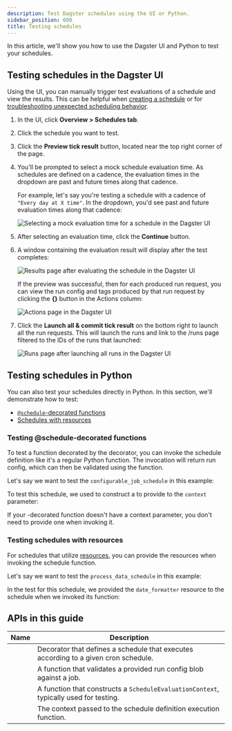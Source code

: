 ```yaml
---
description: Test Dagster schedules using the UI or Python. 
sidebar_position: 600
title: Testing schedules
---
```


In this article, we'll show you how to use the Dagster UI and Python to test your schedules.

## Testing schedules in the Dagster UI

Using the UI, you can manually trigger test evaluations of a schedule and view the results. This can be helpful when [creating a schedule](/guides/automate/schedules/defining-schedules) or for [troubleshooting unexpected scheduling behavior](/guides/automate/schedules/troubleshooting-schedules).

1. In the UI, click **Overview > Schedules tab**.

2. Click the schedule you want to test.

3. Click the **Preview tick result** button, located near the top right corner of the page.

4. You'll be prompted to select a mock schedule evaluation time. As schedules are defined on a cadence, the evaluation times in the dropdown are past and future times along that cadence.

   For example, let's say you're testing a schedule with a cadence of `"Every day at X time"`. In the dropdown, you'd see past and future evaluation times along that cadence:

   ![Selecting a mock evaluation time for a schedule in the Dagster UI](/images/guides/automate/schedules/testing-select-timestamp-page.png)

5. After selecting an evaluation time, click the **Continue** button.

6. A window containing the evaluation result will display after the test completes:

   ![Results page after evaluating the schedule in the Dagster UI](/images/guides/automate/schedules/testing-result-page.png)

   If the preview was successful, then for each produced run request, you can view the run config and tags produced by that run request by clicking the **{}** button in the Actions column:

   ![Actions page in the Dagster UI](/images/guides/automate/schedules/testing-actions-page.png)

7. Click the **Launch all & commit tick result** on the bottom right to launch all the run requests. This will launch the runs and link to the /runs page filtered to the IDs of the runs that launched:

   ![Runs page after launching all runs in the Dagster UI](/images/guides/automate/schedules/testing-launched-runs-page.png)

## Testing schedules in Python

You can also test your schedules directly in Python. In this section, we'll demonstrate how to test:

- [`@schedule`-decorated functions](#testing-schedule-decorated-functions)
- [Schedules with resources](#testing-schedules-with-resources)

### Testing @schedule-decorated functions

To test a function decorated by the <PyObject section="schedules-sensors" module="dagster" object="schedule" decorator /> decorator, you can invoke the schedule definition like it's a regular Python function. The invocation will return run config, which can then be validated using the <PyObject section="execution" module="dagster" object="validate_run_config" /> function.

Let's say we want to test the `configurable_job_schedule` in this example:

<CodeExample
  path="docs_snippets/docs_snippets/concepts/partitions_schedules_sensors/schedules/schedules.py"
  startAfter="start_run_config_schedule"
  endBefore="end_run_config_schedule"
/>

To test this schedule, we used <PyObject section="schedules-sensors" module="dagster" object="build_schedule_context" /> to construct a <PyObject section="schedules-sensors" module="dagster" object="ScheduleEvaluationContext" /> to provide to the `context` parameter:

<CodeExample
  path="docs_snippets/docs_snippets/concepts/partitions_schedules_sensors/schedules/schedule_examples.py"
  startAfter="start_test_cron_schedule_context"
  endBefore="end_test_cron_schedule_context"
/>

If your <PyObject section="schedules-sensors" module="dagster" object="schedule" decorator />-decorated function doesn't have a context parameter, you don't need to provide one when invoking it.

### Testing schedules with resources

For schedules that utilize [resources](/guides/build/external-resources), you can provide the resources when invoking the schedule function.

Let's say we want to test the `process_data_schedule` in this example:

<CodeExample
  path="docs_snippets/docs_snippets/concepts/resources/pythonic_resources.py"
  startAfter="start_new_resource_on_schedule"
  endBefore="end_new_resource_on_schedule"
  dedent="4"
/>

In the test for this schedule, we provided the `date_formatter` resource to the schedule when we invoked its function:

<CodeExample
  path="docs_snippets/docs_snippets/concepts/resources/pythonic_resources.py"
  startAfter="start_test_resource_on_schedule"
  endBefore="end_test_resource_on_schedule"
  dedent="4"
/>

## APIs in this guide

| Name                                                                                         | Description                                                                           |
| -------------------------------------------------------------------------------------------- | ------------------------------------------------------------------------------------- |
| <PyObject section="schedules-sensors" module="dagster" object="schedule" decorator />        | Decorator that defines a schedule that executes according to a given cron schedule.   |
| <PyObject section="execution" module="dagster" object="validate_run_config" />               | A function that validates a provided run config blob against a job.                   |
| <PyObject section="schedules-sensors" module="dagster" object="build_schedule_context" />    | A function that constructs a `ScheduleEvaluationContext`, typically used for testing. |
| <PyObject section="schedules-sensors" module="dagster" object="ScheduleEvaluationContext" /> | The context passed to the schedule definition execution function.                     |
